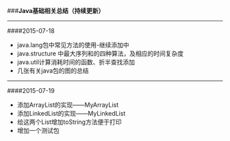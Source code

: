 ###**Java基础相关总结（持续更新）**

---
####2015-07-18

- java.lang包中常见方法的使用-继续添加中
- java.structure 中最大序列和的四种算法，及相应的时间复杂度
- java.util计算消耗时间的函数、折半查找添加
- 几张有关java包的图的总结

---
####2015-07-19

- 添加ArrayList的实现——MyArrayList
- 添加LinkedList的实现——MyLinkedList
- 给这两个List增加toString方法便于打印
- 增加一个测试包
